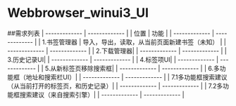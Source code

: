 # Webbrowser_winui3_UI

##需求列表
| ------------- | ------------- |
| 位置 | 功能 |
| ------------- | ------------- |
| 1.书签管理器 | 导入，导出，读取，从当前页面新建书签（未知） | 
| ------------- | ------------- |
|  2.下载管理器| 
| ------------- | ------------- |
| 3.历史记录UI| 
| ------------- | ------------- |
| 4.标签项UI| 
| ------------- | ------------- |
| 5.从新标签页移除搜索框| 
| ------------- | ------------- |
| 6.多功能框（地址和搜索栏UI）| 
| ------------- | ------------- |
| 7.1多功能框搜索建议（从当前打开的标签页，和历史记录）| 
| ------------- | ------------- |
| 7.2多功能框搜索建议（来自搜索引擎）| 
| ------------- | ------------- |

